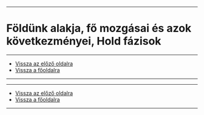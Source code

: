 
---

# Földünk alakja, fő mozgásai és azok következményei, Hold fázisok

---

- [Vissza az előző oldalra](../foldrajz.md)
- [Vissza a főoldalra](../../../../README.md)

---



---

- [Vissza az előző oldalra](../foldrajz.md)
- [Vissza a főoldalra](../../../../README.md)

---